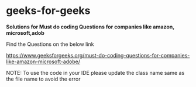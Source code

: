 # geeks-for-geeks

 **Solutions for Must do coding Questions for companies like amazon, microsoft,adob**
 
 Find the Questions on the below link
 
 
 https://www.geeksforgeeks.org/must-do-coding-questions-for-companies-like-amazon-microsoft-adobe/


NOTE:  To use the code in your IDE please update the class name same as the file name to avoid the error
